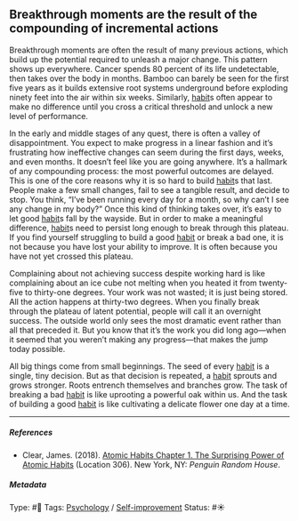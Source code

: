 ## Breakthrough moments are the result of the compounding of incremental actions

Breakthrough moments are often the result of many previous actions, which build up the potential required to unleash a major change. This pattern shows up everywhere. Cancer spends 80 percent of its life undetectable, then takes over the body in months. Bamboo can barely be seen for the first five years as it builds extensive root systems underground before exploding ninety feet into the air within six weeks. Similarly, [habit](Habit.md)s often appear to make no difference until you cross a critical threshold and unlock a new level of performance.

In the early and middle stages of any quest, there is often a valley of disappointment. You expect to make progress in a linear fashion and it’s frustrating how ineffective changes can seem during the first days, weeks, and even months. It doesn’t feel like you are going anywhere. It’s a hallmark of any compounding process: the most powerful outcomes are delayed. This is one of the core reasons why it is so hard to build [habit](Habit.md)s that last. People make a few small changes, fail to see a tangible result, and decide to stop. You think, “I’ve been running every day for a month, so why can’t I see any change in my body?” Once this kind of thinking takes over, it’s easy to let good [habit](Habit.md)s fall by the wayside. But in order to make a meaningful difference, [habit](Habit.md)s need to persist long enough to break through this plateau. If you find yourself struggling to build a good [habit](Habit.md) or break a bad one, it is not because you have lost your ability to improve. It is often because you have not yet crossed this plateau.

Complaining about not achieving success despite working hard is like complaining about an ice cube not melting when you heated it from twenty-five to thirty-one degrees. Your work was not wasted; it is just being stored. All the action happens at thirty-two degrees. When you finally break through the plateau of latent potential, people will call it an overnight success. The outside world only sees the most dramatic event rather than all that preceded it. But you know that it’s the work you did long ago—when it seemed that you weren’t making any progress—that makes the jump today possible.

All big things come from small beginnings. The seed of every [habit](Habit.md) is a single, tiny decision. But as that decision is repeated, a [habit](Habit.md) sprouts and grows stronger. Roots entrench themselves and branches grow. The task of breaking a bad [habit](Habit.md) is like uprooting a powerful oak within us. And the task of building a good [habit](Habit.md) is like cultivating a delicate flower one day at a time.

---

##### References

* Clear, James. (2018). [Atomic Habits Chapter 1. The Surprising Power of Atomic Habits](Atomic%20Habits%20Chapter%201.%20The%20Surprising%20Power%20of%20Atomic%20Habits.md) (Location 306). New York, NY: *Penguin Random House*.

##### Metadata

Type: #🔴 
Tags: [Psychology](Psychology.md) / [Self-improvement]()
Status: #☀️ 
